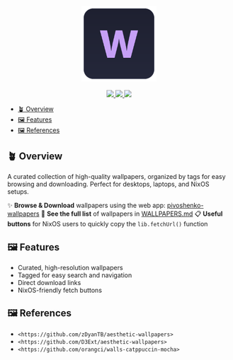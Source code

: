 <h3 align="center">
  <img src="assets/logo.svg" width="170px" alt="Logo"/><br/>
</h3>

<p align="center">
  <a href="https://github.com/pivoshenko/wallpapers/stargazers">
    <img src="https://img.shields.io/github/stars/pivoshenko/wallpapers?style=for-the-badge&logo=starship&color=c6a0f6&logoColor=cad3f5&labelColor=24273a">
  </a>
  <a href="https://github.com/pivoshenko/wallpapers/contributors">
    <img src="https://img.shields.io/github/contributors/pivoshenko/wallpapers?style=for-the-badge&logo=github&color=ed8796&logoColor=cad3f5&labelColor=24273a">
  </a>
  <a href="https://github.com/pivoshenko/wallpapers">
      <img src="https://img.shields.io/github/repo-size/pivoshenko/wallpapers?style=for-the-badge&logo=hackthebox&color=a6da95&logoColor=cad3f5&labelColor=24273a">
  </a>
</p>

- [🪴 Overview](#-overview)
- [🖼️ Features](#️-features)
- [🖼️ References](#️-references)

## 🪴 Overview

A curated collection of high-quality wallpapers, organized by tags for easy browsing and downloading. Perfect for desktops, laptops, and NixOS setups.

✨ **Browse & Download** wallpapers using the web app: [pivoshenko-wallpapers](https://pivoshenko-wallpapers.netlify.app)
📄 **See the full list** of wallpapers in [WALLPAPERS.md](./WALLPAPERS.md)
📋 **Useful buttons** for NixOS users to quickly copy the `lib.fetchUrl()` function

## 🖼️ Features

- Curated, high-resolution wallpapers
- Tagged for easy search and navigation
- Direct download links
- NixOS-friendly fetch buttons

## 🖼️ References

- `<https://github.com/zDyanTB/aesthetic-wallpapers>`
- `<https://github.com/D3Ext/aesthetic-wallpapers>`
- `<https://github.com/orangci/walls-catppuccin-mocha>`
